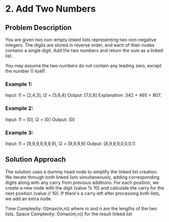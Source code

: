 # 2. Add Two Numbers

## Problem Description

You are given two non-empty linked lists representing two non-negative integers. The digits are stored in reverse order, and each of their nodes contains a single digit. Add the two numbers and return the sum as a linked list.

You may assume the two numbers do not contain any leading zero, except the number 0 itself.

### Example 1:
Input: l1 = [2,4,3], l2 = [5,6,4]
Output: [7,0,8]
Explanation: 342 + 465 = 807.

### Example 2:
Input: l1 = [0], l2 = [0]
Output: [0]

### Example 3:
Input: l1 = [9,9,9,9,9,9,9], l2 = [9,9,9,9]
Output: [8,9,9,9,0,0,0,1]

## Solution Approach

The solution uses a dummy head node to simplify the linked list creation. We iterate through both linked lists simultaneously, adding corresponding digits along with any carry from previous additions. For each position, we create a new node with the digit (value % 10) and calculate the carry for the next position (value // 10). If there's a carry left after processing both lists, we add an extra node.

Time Complexity: O(max(m,n)) where m and n are the lengths of the two lists.
Space Complexity: O(max(m,n)) for the result linked list

